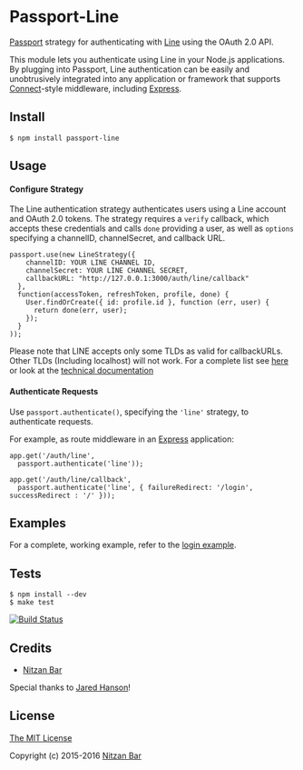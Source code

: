 # Passport-Line

[Passport](https://github.com/jaredhanson/passport) strategy for authenticating
with [Line](http://line.me/) using the OAuth 2.0 API.

This module lets you authenticate using Line in your Node.js applications.
By plugging into Passport, Line authentication can be easily and
unobtrusively integrated into any application or framework that supports
[Connect](http://www.senchalabs.org/connect/)-style middleware, including
[Express](http://expressjs.com/).

## Install

    $ npm install passport-line

## Usage

#### Configure Strategy

The Line authentication strategy authenticates users using a Line
account and OAuth 2.0 tokens.  The strategy requires a `verify` callback, which
accepts these credentials and calls `done` providing a user, as well as
`options` specifying a channelID, channelSecret, and callback URL.

    passport.use(new LineStrategy({
        channelID: YOUR LINE CHANNEL ID,
        channelSecret: YOUR LINE CHANNEL SECRET,
        callbackURL: "http://127.0.0.1:3000/auth/line/callback"
      },
      function(accessToken, refreshToken, profile, done) {
        User.findOrCreate({ id: profile.id }, function (err, user) {
          return done(err, user);
        });
      }
    ));

Please note that LINE accepts only some TLDs as valid for callbackURLs. Other TLDs (Including localhost) will not work.
For a complete list see [here](https://developers.line.me/wp-content/uploads/2016/01/domain_list.txt) or look at the [technical documentation](https://developers.line.me/web-login/technical-configuration)

#### Authenticate Requests

Use `passport.authenticate()`, specifying the `'line'` strategy, to
authenticate requests.

For example, as route middleware in an [Express](http://expressjs.com/)
application:

    app.get('/auth/line',
      passport.authenticate('line'));

    app.get('/auth/line/callback', 
      passport.authenticate('line', { failureRedirect: '/login', successRedirect : '/' }));

## Examples

For a complete, working example, refer to the [login example](https://github.com/jaredhanson/passport-line/tree/master/examples/login).

## Tests

    $ npm install --dev
    $ make test

[![Build Status](https://secure.travis-ci.org/nitzo/passport-line.png)](http://travis-ci.org/nitzo/passport-line)

## Credits

  - [Nitzan Bar](http://github.com/nitzo)
  
  
  Special thanks to [Jared Hanson](http://github.com/jaredhanson)!

## License

[The MIT License](http://opensource.org/licenses/MIT)

Copyright (c) 2015-2016 [Nitzan Bar](http://github.com/nitzo)
 

